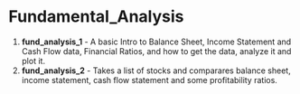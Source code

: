 # Fundamental_Analysis
1) **fund_analysis_1** - A basic Intro to Balance Sheet, Income Statement and Cash Flow data, Financial Ratios, and how to get the data, analyze it and plot it. 
2) **fund_analysis_2** - Takes a list of stocks and comparares balance sheet, income statement, cash flow statement and some profitability ratios.
   
